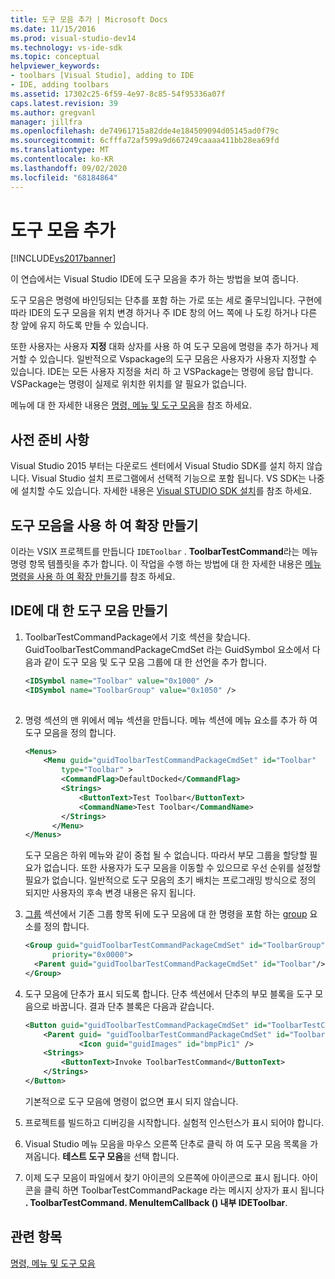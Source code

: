 ```yaml
---
title: 도구 모음 추가 | Microsoft Docs
ms.date: 11/15/2016
ms.prod: visual-studio-dev14
ms.technology: vs-ide-sdk
ms.topic: conceptual
helpviewer_keywords:
- toolbars [Visual Studio], adding to IDE
- IDE, adding toolbars
ms.assetid: 17302c25-6f59-4e97-8c85-54f95336a07f
caps.latest.revision: 39
ms.author: gregvanl
manager: jillfra
ms.openlocfilehash: de74961715a82dde4e184509094d05145ad0f79c
ms.sourcegitcommit: 6cfffa72af599a9d667249caaaa411bb28ea69fd
ms.translationtype: MT
ms.contentlocale: ko-KR
ms.lasthandoff: 09/02/2020
ms.locfileid: "68184864"
---
```

# <a name="adding-a-toolbar"></a>도구 모음 추가
[!INCLUDE[vs2017banner](../includes/vs2017banner.md)]

이 연습에서는 Visual Studio IDE에 도구 모음을 추가 하는 방법을 보여 줍니다.  
  
 도구 모음은 명령에 바인딩되는 단추를 포함 하는 가로 또는 세로 줄무늬입니다. 구현에 따라 IDE의 도구 모음을 위치 변경 하거나 주 IDE 창의 어느 쪽에 나 도킹 하거나 다른 창 앞에 유지 하도록 만들 수 있습니다.  
  
 또한 사용자는 사용자 **지정** 대화 상자를 사용 하 여 도구 모음에 명령을 추가 하거나 제거할 수 있습니다. 일반적으로 Vspackage의 도구 모음은 사용자가 사용자 지정할 수 있습니다. IDE는 모든 사용자 지정을 처리 하 고 VSPackage는 명령에 응답 합니다. VSPackage는 명령이 실제로 위치한 위치를 알 필요가 없습니다.  
  
 메뉴에 대 한 자세한 내용은 [명령, 메뉴 및 도구 모음](../extensibility/internals/commands-menus-and-toolbars.md)을 참조 하세요.  
  
## <a name="prerequisites"></a>사전 준비 사항  
 Visual Studio 2015 부터는 다운로드 센터에서 Visual Studio SDK를 설치 하지 않습니다. Visual Studio 설치 프로그램에서 선택적 기능으로 포함 됩니다. VS SDK는 나중에 설치할 수도 있습니다. 자세한 내용은 [Visual STUDIO SDK 설치](../extensibility/installing-the-visual-studio-sdk.md)를 참조 하세요.  
  
## <a name="creating-an-extension-with-a-toolbar"></a>도구 모음을 사용 하 여 확장 만들기  
 이라는 VSIX 프로젝트를 만듭니다 `IDEToolbar` . **ToolbarTestCommand**라는 메뉴 명령 항목 템플릿을 추가 합니다. 이 작업을 수행 하는 방법에 대 한 자세한 내용은 [메뉴 명령을 사용 하 여 확장 만들기](../extensibility/creating-an-extension-with-a-menu-command.md)를 참조 하세요.  
  
## <a name="creating-a-toolbar-for-the-ide"></a>IDE에 대 한 도구 모음 만들기  
  
1. ToolbarTestCommandPackage에서 기호 섹션을 찾습니다. GuidToolbarTestCommandPackageCmdSet 라는 GuidSymbol 요소에서 다음과 같이 도구 모음 및 도구 모음 그룹에 대 한 선언을 추가 합니다.  
  
    ```xml  
    <IDSymbol name="Toolbar" value="0x1000" />  
    <IDSymbol name="ToolbarGroup" value="0x1050" />  
  
    ```  
  
2. 명령 섹션의 맨 위에서 메뉴 섹션을 만듭니다. 메뉴 섹션에 메뉴 요소를 추가 하 여 도구 모음을 정의 합니다.  
  
    ```xml  
    <Menus>  
        <Menu guid="guidToolbarTestCommandPackageCmdSet" id="Toolbar"  
            type="Toolbar" >  
            <CommandFlag>DefaultDocked</CommandFlag>  
            <Strings>  
                <ButtonText>Test Toolbar</ButtonText>  
                <CommandName>Test Toolbar</CommandName>  
            </Strings>  
          </Menu>  
    </Menus>  
    ```  
  
     도구 모음은 하위 메뉴와 같이 중첩 될 수 없습니다. 따라서 부모 그룹을 할당할 필요가 없습니다. 또한 사용자가 도구 모음을 이동할 수 있으므로 우선 순위를 설정할 필요가 없습니다. 일반적으로 도구 모음의 초기 배치는 프로그래밍 방식으로 정의 되지만 사용자의 후속 변경 내용은 유지 됩니다.  
  
3. [그룹](../extensibility/groups-element.md) 섹션에서 기존 그룹 항목 뒤에 도구 모음에 대 한 명령을 포함 하는 [group](../extensibility/group-element.md) 요소를 정의 합니다.  
  
    ```xml  
    <Group guid="guidToolbarTestCommandPackageCmdSet" id="ToolbarGroup"  
          priority="0x0000">  
      <Parent guid="guidToolbarTestCommandPackageCmdSet" id="Toolbar"/>  
    </Group>  
    ```  
  
4. 도구 모음에 단추가 표시 되도록 합니다. 단추 섹션에서 단추의 부모 블록을 도구 모음으로 바꿉니다. 결과 단추 블록은 다음과 같습니다.  
  
    ```xml  
    <Button guid="guidToolbarTestCommandPackageCmdSet" id="ToolbarTestCommandId" priority="0x0100" type="Button">  
        <Parent guid= "guidToolbarTestCommandPackageCmdSet" id="ToolbarGroup" />  
                <Icon guid="guidImages" id="bmpPic1" />  
        <Strings>  
            <ButtonText>Invoke ToolbarTestCommand</ButtonText>  
        </Strings>  
    </Button>  
    ```  
  
     기본적으로 도구 모음에 명령이 없으면 표시 되지 않습니다.  
  
5. 프로젝트를 빌드하고 디버깅을 시작합니다. 실험적 인스턴스가 표시 되어야 합니다.  
  
6. Visual Studio 메뉴 모음을 마우스 오른쪽 단추로 클릭 하 여 도구 모음 목록을 가져옵니다. **테스트 도구 모음**을 선택 합니다.  
  
7. 이제 도구 모음이 파일에서 찾기 아이콘의 오른쪽에 아이콘으로 표시 됩니다. 아이콘을 클릭 하면 ToolbarTestCommandPackage 라는 메시지 상자가 표시 됩니다 **. ToolbarTestCommand. MenuItemCallback () 내부 IDEToolbar**.  
  
## <a name="see-also"></a>관련 항목  
 [명령, 메뉴 및 도구 모음](../extensibility/internals/commands-menus-and-toolbars.md)

